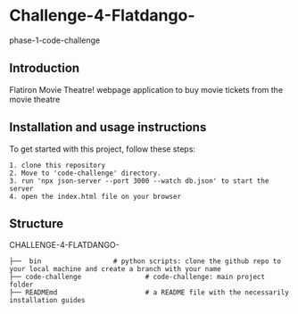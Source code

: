 # Challenge-4-Flatdango-
phase-1-code-challenge
## Introduction
Flatiron Movie Theatre! webpage application to buy movie tickets from the movie theatre
## Installation and usage instructions
To get started with this project, follow these steps:

    1. clone this repository
    2. Move to 'code-challenge' directory.
    3. run 'npx json-server --port 3000 --watch db.json' to start the server
    4. open the index.html file on your browser
## Structure
CHALLENGE-4-FLATDANGO-

    ├──  bin                  # python scripts: clone the github repo to your local machine and create a branch with your name 
    ├── code-challenge                # code-challenge: main project folder
    ├── READMEmd                      # a README file with the necessarily installation guides